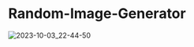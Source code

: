 # Random-Image-Generator
![2023-10-03_22-44-50](https://github.com/canankorkut/30DaysOfJavaScript/assets/99427828/aa4daaca-7632-46ac-899e-65eb537c24f1)
